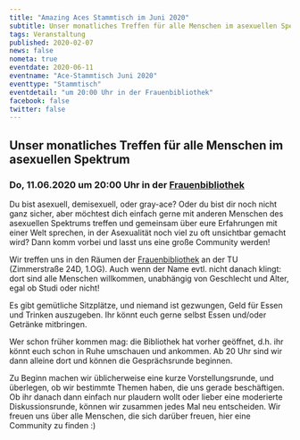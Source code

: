 ```yaml
---
title: "Amazing Aces Stammtisch im Juni 2020"
subtitle: Unser monatliches Treffen für alle Menschen im asexuellen Spektrum
tags: Veranstaltung
published: 2020-02-07
news: false
nometa: true
eventdate: 2020-06-11
eventname: "Ace-Stammtisch Juni 2020"
eventtype: "Stammtisch"
eventdetail: "um 20:00 Uhr in der Frauenbibliothek"
facebook: false
twitter: false
---
```


## Unser monatliches Treffen für alle Menschen im asexuellen Spektrum

### Do, 11.06.2020 um 20:00 Uhr in der [Frauenbibliothek](https://www.frauenbib-bs.de)

Du bist asexuell, demisexuell, oder gray-ace?
Oder du bist dir noch nicht ganz sicher, aber möchtest dich einfach gerne mit anderen Menschen des asexuellen Spektrums treffen und gemeinsam über eure Erfahrungen mit einer Welt sprechen, in der Asexualität noch viel zu oft unsichtbar gemacht wird?
Dann komm vorbei und lasst uns eine große Community werden!

Wir treffen uns in den Räumen der [Frauenbibliothek](https://www.frauenbib-bs.de) an der TU (Zimmerstraße 24D, 1.OG). Auch wenn der Name evtl. nicht danach klingt: dort sind alle Menschen willkommen, unabhängig von Geschlecht und Alter, egal ob Studi oder nicht!

Es gibt gemütliche Sitzplätze, und niemand ist gezwungen, Geld für Essen und Trinken auszugeben. Ihr könnt euch gerne selbst Essen und/oder Getränke mitbringen.

Wer schon früher kommen mag: die Bibliothek hat vorher geöffnet, d.h. ihr könnt euch schon in Ruhe umschauen und ankommen. Ab 20 Uhr sind wir dann alleine dort und können die Gesprächsrunde beginnen.

Zu Beginn machen wir üblicherweise eine kurze Vorstellungsrunde, und überlegen, ob wir bestimmte Themen haben, die uns gerade beschäftigen.
Ob ihr danach dann einfach nur plaudern wollt oder lieber eine moderierte Diskussionsrunde, können wir zusammen jedes Mal neu entscheiden. Wir freuen uns über alle Menschen, die sich darüber freuen, hier eine Community zu finden :)
